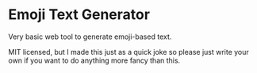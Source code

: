 # Emoji Text Generator

Very basic web tool to generate emoji-based text.

MIT licensed, but I made this just as a quick joke so please just write your own if you want to do anything more fancy than this.
